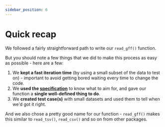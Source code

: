 ```yaml
---
sidebar_position: 6
---
```


# Quick recap

We followed a fairly straightforward path to write our `read_gff()` function. 

But you should note a few things that we did to make this process as easy as possible - here are a few:

1. We **kept a fast iteration time** (by using a small subset of the data to test on) - important to avoid getting bored waiting every time to change the code.
2. We **used the [specification](https://m.ensembl.org/info/website/upload/gff3.html)** to know what to aim for, and gave our function a **single well-defined thing to do**.
3. We **created test case(s)** with small datasets and used them to tell when we'd got it right.

And we also chose a pretty good name for our function - `read_gff()` makes this similar to `read_tsv()`, `read_csv()` and so on from other packages.

